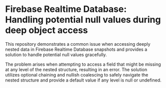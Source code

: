# Firebase Realtime Database: Handling potential null values during deep object access

This repository demonstrates a common issue when accessing deeply nested data in Firebase Realtime Database snapshots and provides a solution to handle potential null values gracefully.

The problem arises when attempting to access a field that might be missing at any level of the nested structure, resulting in an error. The solution utilizes optional chaining and nullish coalescing to safely navigate the nested structure and provide a default value if any level is null or undefined.